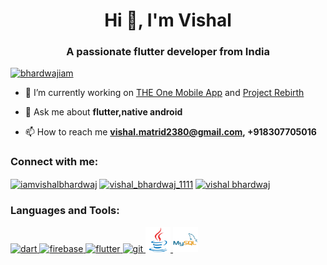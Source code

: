 <h1 align="center">Hi 👋, I'm Vishal</h1>
<h3 align="center">A passionate flutter developer from India</h3>

<p align="left"> <a href="https://twitter.com/bhardwajiam" target="blank"><img src="https://img.shields.io/twitter/follow/bhardwajiam?logo=twitter&style=for-the-badge" alt="bhardwajiam" /></a> </p>

- 🔭 I’m currently working on [THE One Mobile App](https://github.com/VISHALBHARDWAJ123/the_one_mobile_dev_source.git) and [Project Rebirth](https://github.com/VISHALBHARDWAJ123/WidgetRebith.git)

- 💬 Ask me about **flutter,native android**

- 📫 How to reach me **vishal.matrid2380@gmail.com, +918307705016**

<h3 align="left">Connect with me:</h3>
<p align="left">
<a href="https://twitter.com/bhardwajiam" target="blank"><img align="center" src="https://raw.githubusercontent.com/rahuldkjain/github-profile-readme-generator/master/src/images/icons/Social/twitter.svg" alt="iamvishalbhardwaj" height="30" width="40" /></a>
<a href="https://instagram.com/vishal_bhardwaj_1111" target="blank"><img align="center" src="https://raw.githubusercontent.com/rahuldkjain/github-profile-readme-generator/master/src/images/icons/Social/instagram.svg" alt="vishal_bhardwaj_1111" height="30" width="40" /></a>
<a href="https://medium.com/vishal bhardwaj" target="blank"><img align="center" src="https://raw.githubusercontent.com/rahuldkjain/github-profile-readme-generator/master/src/images/icons/Social/medium.svg" alt="vishal bhardwaj" height="30" width="40" /></a>
</p>

<h3 align="left">Languages and Tools:</h3>
<p align="left"> <a href="https://dart.dev" target="_blank" rel="noreferrer"> <img src="https://www.vectorlogo.zone/logos/dartlang/dartlang-icon.svg" alt="dart" width="40" height="40"/> </a> <a href="https://firebase.google.com/" target="_blank" rel="noreferrer"> <img src="https://www.vectorlogo.zone/logos/firebase/firebase-icon.svg" alt="firebase" width="40" height="40"/> </a> <a href="https://flutter.dev" target="_blank" rel="noreferrer"> <img src="https://www.vectorlogo.zone/logos/flutterio/flutterio-icon.svg" alt="flutter" width="40" height="40"/> </a> <a href="https://git-scm.com/" target="_blank" rel="noreferrer"> <img src="https://www.vectorlogo.zone/logos/git-scm/git-scm-icon.svg" alt="git" width="40" height="40"/> </a> <a href="https://www.java.com" target="_blank" rel="noreferrer"> <img src="https://raw.githubusercontent.com/devicons/devicon/master/icons/java/java-original.svg" alt="java" width="40" height="40"/> </a> <a href="https://www.mysql.com/" target="_blank" rel="noreferrer"> <img src="https://raw.githubusercontent.com/devicons/devicon/master/icons/mysql/mysql-original-wordmark.svg" alt="mysql" width="40" height="40"/> </a> </p>
